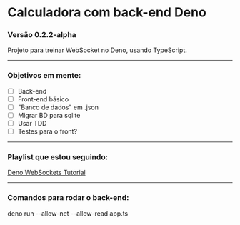 # Calculadora com back-end Deno

### Versão 0.2.2-alpha

Projeto para treinar WebSocket no Deno, usando TypeScript.

---

### Objetivos em mente:

- [ ] Back-end
- [ ] Front-end básico
- [ ] "Banco de dados" em .json
- [ ] Migrar BD para sqlite
- [ ] Usar TDD
- [ ] Testes para o front?

---

### Playlist que estou seguindo:
[Deno WebSockets Tutorial](https://www.youtube.com/playlist?list=PL4cUxeGkcC9gie1HrzOlzGZdEHLKhwNJE)

---

### Comandos para rodar o back-end:
deno run --allow-net --allow-read app.ts